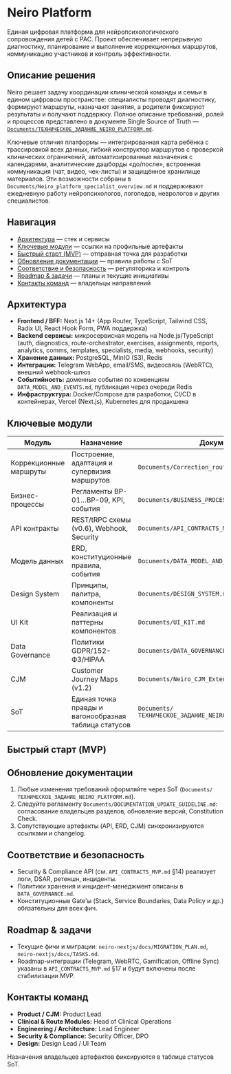 # Neiro Platform

Единая цифровая платформа для нейропсихологического сопровождения детей с РАС. Проект обеспечивает непрерывную диагностику, планирование и выполнение коррекционных маршрутов, коммуникацию участников и контроль эффективности.

## Описание решения

Neiro решает задачу координации клинической команды и семьи в едином цифровом пространстве: специалисты проводят диагностику, формируют маршруты, назначают занятия, а родители фиксируют результаты и получают поддержку. Полное описание требований, ролей и процессов представлено в документе Single Source of Truth — [`Documents/ТЕХНИЧЕСКОЕ_ЗАДАНИЕ_NEIRO_PLATFORM.md`](Documents/ТЕХНИЧЕСКОЕ_ЗАДАНИЕ_NEIRO_PLATFORM.md).

Ключевые отличия платформы — интегрированная карта ребёнка с трассировкой всех данных, гибкий конструктор маршрутов с проверкой клинических ограничений, автоматизированные назначения с календарями, аналитические дашборды «до/после», встроенная коммуникация (чат, видео, чек-листы) и защищённое хранилище материалов. Эти возможности собраны в `Documents/Neiro_platform_specialist_overview.md` и поддерживают ежедневную работу нейропсихологов, логопедов, неврологов и других специалистов.

## Навигация

- [Архитектура](#архитектура) — стек и сервисы
- [Ключевые модули](#ключевые-модули) — ссылки на профильные артефакты
- [Быстрый старт (MVP)](#быстрый-старт-mvp) — отправная точка для разработки
- [Обновление документации](#обновление-документации) — правила работы с SoT
- [Соответствие и безопасность](#соответствие-и-безопасность) — регуляторика и контроль
- [Roadmap & задачи](#roadmap--задачи) — планы и текущие инициативы
- [Контакты команд](#контакты-команд) — владельцы направлений

## Архитектура

- **Frontend / BFF:** Next.js 14+ (App Router, TypeScript, Tailwind CSS, Radix UI, React Hook Form, PWA поддержка)  
- **Backend сервисы:** микросервисная модель на Node.js/TypeScript (auth, diagnostics, route-orchestrator, exercises, assignments, reports, analytics, comms, templates, specialists, media, webhooks, security)  
- **Хранение данных:** PostgreSQL, MinIO (S3), Redis  
- **Интеграции:** Telegram WebApp, email/SMS, видеосвязь (WebRTC), внешний webhook-шлюз  
- **Событийность:** доменные события по конвенциям `DATA_MODEL_AND_EVENTS.md`, публикация через очереди Redis  
- **Инфраструктура:** Docker/Compose для разработки, CI/CD в контейнерах, Vercel (Next.js), Kubernetes для продакшена

## Ключевые модули

| Модуль | Назначение | Документ |
| --- | --- | --- |
| Коррекционные маршруты | Построение, адаптация и супервизия маршрутов | `Documents/Correction_route.md` |
| Бизнес-процессы | Регламенты BP-01…BP-09, KPI, события | `Documents/BUSINESS_PROCESSES_AND_WORKFLOWS.md` |
| API контракты | REST/tRPC схемы (v0.6), Webhook, Security | `Documents/API_CONTRACTS_MVP.md` |
| Модель данных | ERD, конституционные правила, события | `Documents/DATA_MODEL_AND_EVENTS.md` |
| Design System | Принципы, палитра, компоненты | `Documents/DESIGN_SYSTEM.md` |
| UI Kit | Реализация и паттерны компонентов | `Documents/UI_KIT.md` |
| Data Governance | Политики GDPR/152-ФЗ/HIPAA | `Documents/DATA_GOVERNANCE.md` |
| CJM | Customer Journey Maps (v1.2) | `Documents/Neiro_CJM_Extended.md` |
| SoT | Единая точка правды и вагонообразная таблица статусов | `Documents/ТЕХНИЧЕСКОЕ_ЗАДАНИЕ_NEIRO_PLATFORM.md` |

## Быстрый старт (MVP)



## Обновление документации

1. Любые изменения требований оформляйте через SoT (`Documents/ТЕХНИЧЕСКОЕ_ЗАДАНИЕ_NEIRO_PLATFORM.md`).  
2. Следуйте регламенту `Documents/DOCUMENTATION_UPDATE_GUIDELINE.md`: согласование владельцев разделов, обновление версий, Constitution Check.  
3. Сопутствующие артефакты (API, ERD, CJM) синхронизируются ссылками и changelog.

## Соответствие и безопасность

- Security & Compliance API (см. `API_CONTRACTS_MVP.md` §14) реализует логи, DSAR, ретеншн, инциденты.  
- Политики хранения и инцидент-менеджмент описаны в `DATA_GOVERNANCE.md`.  
- Конституционные Gate'ы (Stack, Service Boundaries, Data Policy и др.) обязательны для всех фич.

## Roadmap & задачи

- Текущие фичи и миграции: `neiro-nextjs/docs/MIGRATION_PLAN.md`, `neiro-nextjs/docs/TASKS.md`.  
- Roadmap-интеграции (Telegram, WebRTC, Gamification, Offline Sync) указаны в `API_CONTRACTS_MVP.md` §17 и будут включены после стабилизации MVP.

## Контакты команд

- **Product / CJM:** Product Lead  
- **Clinical & Route Modules:** Head of Clinical Operations  
- **Engineering / Architecture:** Lead Engineer  
- **Security & Compliance:** Security Officer, DPO  
- **Design:** Design Lead / UI Team  

Назначения владельцев артефактов фиксируются в таблице статусов SoT.
